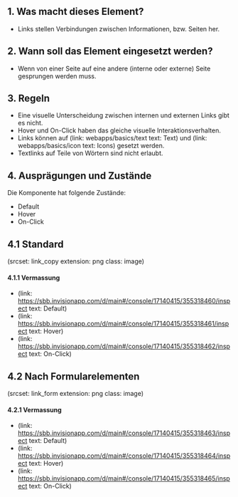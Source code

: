 ## 1. Was macht dieses Element?
* Links stellen Verbindungen zwischen Informationen, bzw. Seiten her.

## 2. Wann soll das Element eingesetzt werden?
* Wenn von einer Seite auf eine andere (interne oder externe) Seite gesprungen werden muss.

## 3. Regeln
* Eine visuelle Unterscheidung zwischen internen und externen Links gibt es nicht.
* Hover und On-Click haben das gleiche visuelle Interaktionsverhalten.
* Links können auf (link: webapps/basics/text text: Text) und (link: webapps/basics/icon text: Icons) gesetzt werden.
* Textlinks auf Teile von Wörtern sind nicht erlaubt.

## 4. Ausprägungen und Zustände 
Die Komponente hat folgende Zustände:
* Default
* Hover
* On-Click

## 4.1 Standard
(srcset: link_copy extension: png class: image)

#### 4.1.1 Vermassung
* (link: https://sbb.invisionapp.com/d/main#/console/17140415/355318460/inspect text: Default)
* (link: https://sbb.invisionapp.com/d/main#/console/17140415/355318461/inspect text: Hover)
* (link: https://sbb.invisionapp.com/d/main#/console/17140415/355318462/inspect text: On-Click)

## 4.2 Nach Formularelementen
(srcset: link_form extension: png class: image)

#### 4.2.1 Vermassung
* (link: https://sbb.invisionapp.com/d/main#/console/17140415/355318463/inspect text: Default)
* (link: https://sbb.invisionapp.com/d/main#/console/17140415/355318464/inspect text: Hover)
* (link: https://sbb.invisionapp.com/d/main#/console/17140415/355318465/inspect text: On-Click)